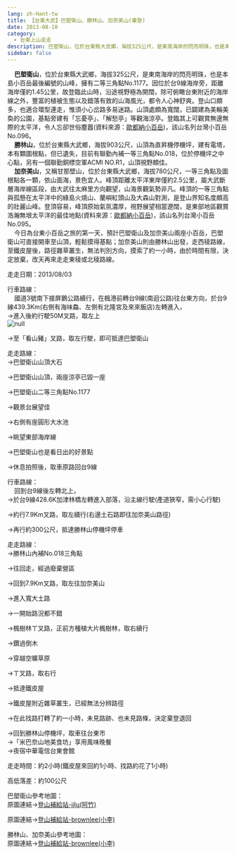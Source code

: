 ```yaml
---
lang: zh-Hant-tw
title: 【台東大武】巴塱衛山、勝林山、加奈美山(棄登)
date: 2013-08-10
category: 
  - 台東上山走走
description: 巴塱衛山，位於台東縣大武鄉，海拔325公尺，是東南海岸的閃亮明珠，也是本島小百岳最後編號的山峰，擁有二等三角點No.1177。因位於台9線海岸旁，距離海岸僅約1.45公里，故登臨此山時，沿途視野極為開闊，除可俯瞰台東附近的海岸線之外，豐富的植被生態以及錯落有致的山海風光，都令人心神舒爽。登山口頗多，也適合環型連走，惟須小心岔路多易迷路。山頂處頗為寬闊，已闢建為美輪美奐的公園，基點旁建有「忘憂亭」、「解愁亭」等觀海涼亭。登臨其上可觀賞無邊無際的太平洋，令人忘卻世俗塵囂(資料來源：[歐都納小百岳](http://www.taiwan100mt.com/mountain.php?mountain=96))，該山名列台灣小百岳No.096。 勝林山，位於台東縣大武鄉，海拔903公尺，山頂為直昇機停機坪，建有電塔，本有顆圖根點，但已遺失，目前有聯勤內補一等三角點No.018，位於停機坪之中心點，另有一個聯勤銅標空軍ACMI NO.R1，山頂視野頗佳。 加奈美山，又稱甘那壁山，位於台東縣大武鄉，海拔780公尺，一等三角點及圖根點各一顆，依山面海，景色宜人。峰頂距離太平洋東岸僅約2.5公里，屬大武斷層海岸線區段，由大武往太麻里方向觀望，山海景觀氣勢非凡。峰頂的一等三角點與孤懸在太平洋中的綠島火燒山、蘭嶼紅頭山及大森山對測，是登山界知名度頗高的壯麗山峰。登頂容易，峰頂原始氣氛濃厚，視野展望相當遼闊，是東部地區觀賞浩瀚無垠太平洋的最佳地點(資料來源：[歐都納小百岳](http://www.taiwan100mt.com/mountain.php?mountain=95))，該山名列台灣小百岳No.095。 今日為台東小百岳之旅的第一天，預計巴塱衛山及加奈美山兩座小百岳，巴塱衛山可直接開車至山頂，輕鬆摸得基點；加奈美山則由勝林山出發，走西稜路線，至鐵皮屋後，路徑雜草叢生，無法判別方向，摸索了約一小時，由於時間有限，決定放棄，改天再來走走東稜或北稜路線。
sidebar: false
---
```


    **巴塱衛山**，位於台東縣大武鄉，海拔325公尺，是東南海岸的閃亮明珠，也是本島小百岳最後編號的山峰，擁有二等三角點No.1177。因位於台9線海岸旁，距離海岸僅約1.45公里，故登臨此山時，沿途視野極為開闊，除可俯瞰台東附近的海岸線之外，豐富的植被生態以及錯落有致的山海風光，都令人心神舒爽。登山口頗多，也適合環型連走，惟須小心岔路多易迷路。山頂處頗為寬闊，已闢建為美輪美奐的公園，基點旁建有「忘憂亭」、「解愁亭」等觀海涼亭。登臨其上可觀賞無邊無際的太平洋，令人忘卻世俗塵囂(資料來源：[歐都納小百岳](http://www.taiwan100mt.com/mountain.php?mountain=96))，該山名列台灣小百岳No.096。  
    **勝林山**，位於台東縣大武鄉，海拔903公尺，山頂為直昇機停機坪，建有電塔，本有顆圖根點，但已遺失，目前有聯勤內補一等三角點No.018，位於停機坪之中心點，另有一個聯勤銅標空軍ACMI NO.R1，山頂視野頗佳。  
    **加奈美山**，又稱甘那壁山，位於台東縣大武鄉，海拔780公尺，一等三角點及圖根點各一顆，依山面海，景色宜人。峰頂距離太平洋東岸僅約2.5公里，屬大武斷層海岸線區段，由大武往太麻里方向觀望，山海景觀氣勢非凡。峰頂的一等三角點與孤懸在太平洋中的綠島火燒山、蘭嶼紅頭山及大森山對測，是登山界知名度頗高的壯麗山峰。登頂容易，峰頂原始氣氛濃厚，視野展望相當遼闊，是東部地區觀賞浩瀚無垠太平洋的最佳地點(資料來源：[歐都納小百岳](http://www.taiwan100mt.com/mountain.php?mountain=95))，該山名列台灣小百岳No.095。  
    今日為台東小百岳之旅的第一天，預計巴塱衛山及加奈美山兩座小百岳，巴塱衛山可直接開車至山頂，輕鬆摸得基點；加奈美山則由勝林山出發，走西稜路線，至鐵皮屋後，路徑雜草叢生，無法判別方向，摸索了約一小時，由於時間有限，決定放棄，改天再來走走東稜或北稜路線。

走走日期：2013/08/03

行車路線：  
    國道3號南下接屏鵝公路續行，在楓港前轉台9線(南迴公路)往台東方向，於台9線439.3Km(右側有海味鱻、左側有北隆宮及來來飯店)左轉進入，  
→進入後約行駛50M叉路，取左上  
![null](image/262230024_l.jpg)

→至「看山豬」叉路，取左行駛，即可抵達巴塱衛山  
[](http://photo.xuite.net/_pic/shiun101/6415518/262212003.jpg/redir)

走走路線：  
→巴塱衛山山頂大石  
[](http://photo.xuite.net/_pic/shiun101/6415518/262212007.jpg/redir)

→巴塱衛山山頂，兩座涼亭已毀一座  
[](http://photo.xuite.net/_pic/shiun101/6415518/262212011.jpg/redir)

→巴塱衛山二等三角點No.1177  
[](http://photo.xuite.net/_pic/shiun101/6415518/262212014.jpg/redir)

→觀景台展望佳  
[](http://photo.xuite.net/_pic/shiun101/6415518/262212016.jpg/redir)

→右側有座圓形大水池  
[](http://photo.xuite.net/_pic/shiun101/6415518/262212020.jpg/redir)

→眺望東部海岸線  
[](http://photo.xuite.net/_pic/shiun101/6415518/262212022.jpg/redir)

→巴塱衛山也是看日出的好景點  
[](http://photo.xuite.net/_pic/shiun101/6415518/262212024.jpg/redir)  

→休息拍照後，取車原路回台9線

行車路線：  
    回到台9線後左轉北上，  
→於台9線428.6K加津林橋左轉進入部落，沿主線行駛(產道狹窄，需小心行駛)  
[](http://photo.xuite.net/_pic/shiun101/6415526/262212262.jpg/redir)

→約行7.9Km叉路，取左續行(右邊土石路即往加奈美山路徑)  
[](http://photo.xuite.net/_pic/shiun101/6415526/262212265.jpg/redir)

→再行約300公尺，抵達勝林山停機坪停車  
[](http://photo.xuite.net/_pic/shiun101/6415526/262212268.jpg/redir)

走走路線：  
→勝林山內補No.018三角點  
[](http://photo.xuite.net/_pic/shiun101/6415526/262212270.jpg/redir)

→往回走，經過廢棄營區  
[](http://photo.xuite.net/_pic/shiun101/6415526/262212275.jpg/redir)

→回到7.9Km叉路，取左往加奈美山  
[](http://photo.xuite.net/_pic/shiun101/6415526/262212279.jpg/redir)

→進入寬大土路  
[](http://photo.xuite.net/_pic/shiun101/6415526/262212284.jpg/redir)

→一開始路況都不錯  
[](http://photo.xuite.net/_pic/shiun101/6415526/262212288.jpg/redir)

→楓樹林ㄒ叉路，正前方種植大片楓樹林，取右續行  
[](http://photo.xuite.net/_pic/shiun101/6415526/262212291.jpg/redir)

→鑽過倒木  
[](http://photo.xuite.net/_pic/shiun101/6415526/262212294.jpg/redir)

→穿越空曠草原  
[](http://photo.xuite.net/_pic/shiun101/6415526/262212298.jpg/redir)

→ㄒ叉路，取右行  
[](http://photo.xuite.net/_pic/shiun101/6415526/262212302.jpg/redir)

→抵達鐵皮屋  
[](http://photo.xuite.net/_pic/shiun101/6415526/262212305.jpg/redir)

→鐵皮屋附近雜草叢生，已經無法分辨路徑  
[](http://photo.xuite.net/_pic/shiun101/6415526/262212260.jpg/redir)

→在此找路打轉了約一小時，未見路跡、也未見路條，決定棄登退回  
[](http://photo.xuite.net/_pic/shiun101/6415526/262212309.jpg/redir)

→回到勝林山停機坪，取車往台東市  
→「米巴奈山地美食坊」享用風味晚餐  
→夜宿中華電信台東會館

走走時間：約2小時(鐵皮屋來回約1小時、找路約花了1小時)

高低落差：約100公尺

巴塱衛山參考地圖：  
原圖連結→[登山補給站-jjlu(阿竹)](http://www.keepon.com.tw/DiscussLoad.aspx?code=314B5CF9AEC3A19113F6CAA6F539A662FC808003B7150A39)  
[](http://photo.xuite.net/_pic/shiun101/6415518/262212143.jpg/redir)

原圖連結→[登山補給站-brownlee(小李)](http://www.keepon.com.tw/DiscussLoad.aspx?code=314B5CF9AEC3A19113F6CAA6F539A66265D8DFE1D2F71B1D)  
[](http://photo.xuite.net/_pic/shiun101/6415518/262212141.jpg/redir)

勝林山、加奈美山參考地圖：  
原圖連結→[登山補給站-brownlee(小李)](http://www.keepon.com.tw/DiscussLoad.aspx?code=314B5CF9AEC3A19113F6CAA6F539A66211E38E442355F70A)  
[](http://photo.xuite.net/_pic/shiun101/6415526/262212354.jpg/redir)